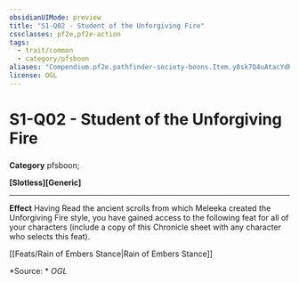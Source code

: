 ```yaml
---
obsidianUIMode: preview
title: "S1-Q02 - Student of the Unforgiving Fire"
cssclasses: pf2e,pf2e-action
tags:
  - trait/common
  - category/pfsboon
aliases: "Compendium.pf2e.pathfinder-society-boons.Item.y8sk7Q4uAtacYdR2"
license: OGL
---
```

# S1-Q02 - Student of the Unforgiving Fire

### 

**Category** pfsboon; 




**\[Slotless\]\[Generic\]**

* * *

**Effect** Having Read the ancient scrolls from which Meleeka created the Unforgiving Fire style, you have gained access to the following feat for all of your characters (include a copy of this Chronicle sheet with any character who selects this feat).

[[Feats/Rain of Embers Stance|Rain of Embers Stance]]

*Source: *
*OGL*